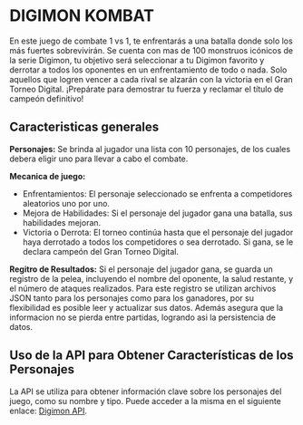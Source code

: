 # DIGIMON KOMBAT

En este juego de combate 1 vs 1, te enfrentarás a una batalla donde solo los más fuertes sobrevivirán. Se cuenta con mas de 100 monstruos icónicos de la serie Digimon, tu objetivo será seleccionar a tu Digimon favorito y derrotar a todos los oponentes en un enfrentamiento de todo o nada. Solo aquellos que logren vencer a cada rival se alzarán con la victoria en el Gran Torneo Digital. ¡Prepárate para demostrar tu fuerza y reclamar el título de campeón definitivo!

## Caracteristicas generales

**Personajes:** Se brinda al jugador una lista con 10 personajes, de los cuales debera eligir uno para llevar a cabo el combate.  

**Mecanica de juego:**  

- Enfrentamientos: El personaje seleccionado se enfrenta a competidores aleatorios uno por uno. 
- Mejora de Habilidades: Si el personaje del jugador gana una batalla, sus habilidades mejoran.
- Victoria o Derrota: El torneo continúa hasta que el personaje del jugador haya derrotado a todos los competidores o sea derrotado. Si gana, se le declara campeón del Gran Torneo Digital.

**Regitro de Resultados:** Si el personaje del jugador gana, se guarda un registro de la pelea, incluyendo el nombre del oponente, la salud restante, y el número de ataques realizados.
Para este registro se utilizan archivos JSON tanto para los personajes como para los ganadores, por su flexibilidad es posible leer y actualizar sus datos. Además asegura que la informacion no se pierda entre partidas, logrando asi la persistencia de datos.

## Uso de la API para Obtener Características de los Personajes

La API se utiliza para obtener información clave sobre los personajes del juego, como su nombre y tipo.
Puede acceder a la misma en el siguiente enlace: [Digimon API](https://digimon-api.vercel.app/index.html).